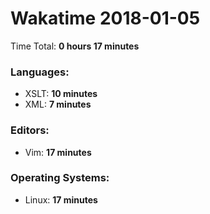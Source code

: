 # Wakatime 2018-01-05

Time Total: **0 hours 17 minutes**

### Languages:
- XSLT: **10 minutes** 
- XML: **7 minutes** 

### Editors:
- Vim: **17 minutes** 

### Operating Systems:
- Linux: **17 minutes** 

